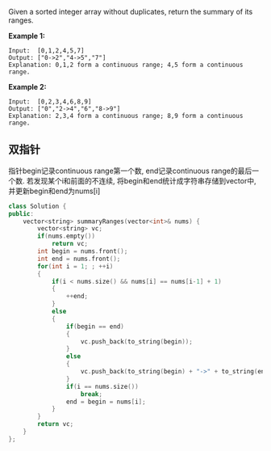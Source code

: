 Given a sorted integer array without duplicates, return the summary of its ranges.

**Example 1:**

```
Input:  [0,1,2,4,5,7]
Output: ["0->2","4->5","7"]
Explanation: 0,1,2 form a continuous range; 4,5 form a continuous range.
```

**Example 2:**

```
Input:  [0,2,3,4,6,8,9]
Output: ["0","2->4","6","8->9"]
Explanation: 2,3,4 form a continuous range; 8,9 form a continuous range.
```

## 双指针

指针begin记录continuous range第一个数, end记录continuous range的最后一个数. 若发现某个i和前面的不连续, 将begin和end统计成字符串存储到vector中, 并更新begin和end为nums[i]

```c++
class Solution {
public:
    vector<string> summaryRanges(vector<int>& nums) {
        vector<string> vc;
        if(nums.empty())
            return vc;
        int begin = nums.front();
        int end = nums.front();
        for(int i = 1; ; ++i)
        {
            if(i < nums.size() && nums[i] == nums[i-1] + 1)
            {
                ++end;
            }
            else
            {
                if(begin == end)
                {
                    vc.push_back(to_string(begin));
                }
                else
                {
                    vc.push_back(to_string(begin) + "->" + to_string(end));
                }
                if(i == nums.size())
                    break;
                end = begin = nums[i];
            }
        }
        return vc;
    }
};
```

